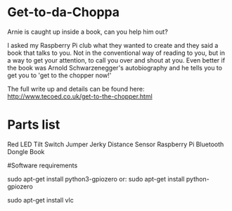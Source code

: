 # Get-to-da-Choppa
Arnie is caught up inside a book, can you help him out?

I asked my Raspberry Pi club what they wanted to create and they said a book that talks to you.  Not in the conventional way of reading to you, but in a way to get your attention, to call you over and shout at you.  Even better if the book was Arnold Schwarzenegger's autobiography and he tells you to get you to 'get to the chopper now!'

The full write up and details can be found here: http://www.tecoed.co.uk/get-to-the-chopper.html

# Parts list

Red LED
Tilt Switch
Jumper Jerky
Distance Sensor
Raspberry Pi
Bluetooth Dongle
Book

#Software requirements

sudo apt-get install python3-gpiozero
or:
sudo apt-get install python-gpiozero

sudo apt-get install vlc 
